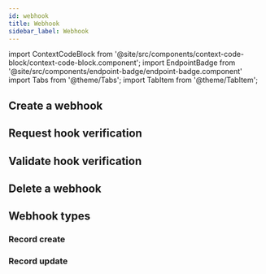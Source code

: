 ```yaml
---
id: webhook
title: Webhook
sidebar_label: Webhook
---
```


import ContextCodeBlock from '@site/src/components/context-code-block/context-code-block.component';
import EndpointBadge from '@site/src/components/endpoint-badge/endpoint-badge.component'
import Tabs from '@theme/Tabs';
import TabItem from '@theme/TabItem';

## Create a webhook

<EndpointBadge method="POST" url="https://api.tapeapp.com/v1/hook/app/{app_id}" />

## Request hook verification

<EndpointBadge method="POST" url="https://api.tapeapp.com/v1/hook/{hook_id}/verify/request" />

## Validate hook verification

<EndpointBadge method="POST" url="https://api.tapeapp.com/v1/hook/{hook_id}/verify/validate" />

## Delete a webhook

<EndpointBadge method="DELETE" url="https://api.tapeapp.com/v1/hook/{hook_id}" />

## Webhook types

### Record create

### Record update
